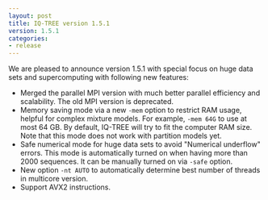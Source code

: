 ```yaml
---
layout: post
title: IQ-TREE version 1.5.1
version: 1.5.1
categories: 
- release
---
```



We are pleased to announce version 1.5.1 with special focus on huge data sets and supercomputing with following new features:

* Merged the parallel MPI version with much better parallel efficiency and scalability. The old MPI version is deprecated.
* Memory saving mode via a new `-mem` option to restrict RAM usage, helpful for complex mixture models. For example, `-mem 64G` to use at most  64 GB. By default, IQ-TREE will try to fit the computer RAM size. Note that this mode does not work with partition models yet.
* Safe numerical mode for huge data sets to avoid "Numerical underflow" errors. This mode is automatically turned on when having more than 2000 sequences. It can be manually turned on via `-safe` option.
* New option `-nt AUTO` to automatically determine best number of threads in multicore version.
* Support AVX2 instructions.
